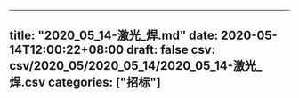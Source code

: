 
---
title: "2020_05_14-激光_焊.md"
date: 2020-05-14T12:00:22+08:00
draft: false
csv: csv/2020_05/2020_05_14/2020_05_14-激光_焊.csv
categories: ["招标"]
---

